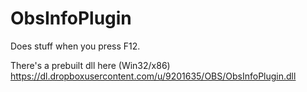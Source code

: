 # ObsInfoPlugin

Does stuff when you press F12.

There's a prebuilt dll here (Win32/x86) https://dl.dropboxusercontent.com/u/9201635/OBS/ObsInfoPlugin.dll

